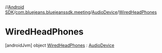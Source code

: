 //[Android SDK](../../../../index.md)/[com.bluejeans.bluejeanssdk.meeting](../../index.md)/[AudioDevice](../index.md)/[WiredHeadPhones](index.md)



# WiredHeadPhones  
 [androidJvm] object [WiredHeadPhones](index.md) : [AudioDevice](../index.md)   

